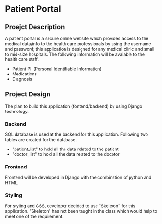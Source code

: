 # Patient Portal
## Proejct Description
A patient portal is a secure online website which provides access to the medical data/info to the health care professionals by using the username and password; this application is designed for any medical clinic and small to mid-size hospitals. The following information will be avaiable to the health care staff.
- Patient PII (Personal Identifiable Information)
- Medications
- Diagnosis
## Project Design
The plan to build this application (fontend/backend) by using Django technology.
  ### Backend
  SQL database is used at the backend for this application. Following two tables are created for the database.
   - "patient_list" to hold all the data related to the patient
   - "doctor_list" to hold all the data related to the docotor
  ### Frontend
  Frontend will be developed in Django with the combination of python and HTML.
  ### Styling
  For styling and CSS, developer decided to use "Skeleton" for this application. "Skeleton" has not been taught in the class which would help to meet one of the requirement.
